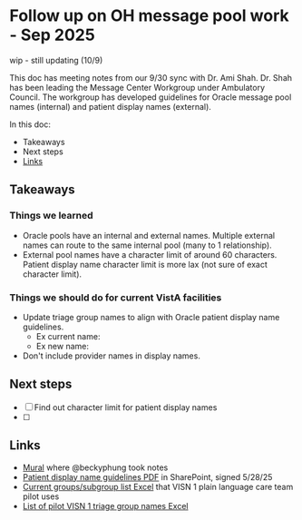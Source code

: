 # Follow up on OH message pool work - Sep 2025
wip - still updating (10/9)

This doc has meeting notes from our 9/30 sync with Dr. Ami Shah. Dr. Shah has been leading the Message Center Workgroup under Ambulatory Council. The workgroup has developed guidelines for Oracle message pool names (internal) and patient display names (external). 

In this doc: 
- Takeaways
- Next steps
- [Links](#links)

## Takeaways
### Things we learned
- Oracle pools have an internal and external names. Multiple external names can route to the same internal pool (many to 1 relationship).
- External pool names have a character limit of around 60 characters. Patient display name character limit is more lax (not sure of exact character limit).

### Things we should do for current VistA facilities
- Update triage group names to align with Oracle patient display name guidelines.
   - Ex current name:
   - Ex new name:
- Don't include provider names in display names.   

## Next steps
- [ ] Find out character limit for patient display names
- [ ] 

## Links
- [Mural](https://app.mural.co/t/departmentofveteransaffairs9999/m/departmentofveteransaffairs9999/1759243091359/4209c93bdf3732baaa9a1136628251e4ceccbd04) where @beckyphung took notes
- [Patient display name guidelines PDF](https://dvagov.sharepoint.com/sites/HealthApartment/Shared%20Documents/Secure%20Messaging/Triage%20Group%20Naming/Oracle%20Health%20context/OH%20guidelines/Message%20Pool%20Standardization%20Style%20Guide%205.28.%20as2%20dck.pdf?CT=1760025479243&OR=ItemsView) in SharePoint, signed 5/28/25
- [Current groups/subgroup list Excel](https://dvagov.sharepoint.com/:x:/r/sites/HealthApartment/Shared%20Documents/Secure%20Messaging/Improving%20care%20team%20names/2024.07.29%20-%20MVP%20triage%20group%20types%20and%20subgroups.xlsx?d=w9b8985d58e0b482cb370bb8240060d65&csf=1&web=1&e=i6nTaI) that VISN 1 plain language care team pilot uses
- [List of pilot VISN 1 triage group names Excel](https://dvagov.sharepoint.com/:x:/s/PlainLanguageCareTeamNamespilot/ERX8WNFMo7ZElcIBITnIa0IBFC6J5fG9vtP4052ETFG26w?e=JykWZB)
